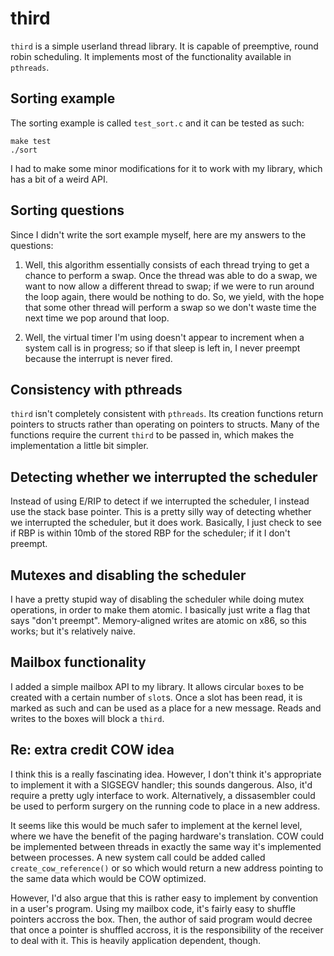 # third

`third` is a simple userland thread library. It is capable of preemptive, round
robin scheduling. It implements most of the functionality available in 
`pthreads`.

## Sorting example

The sorting example is called `test_sort.c` and it can be tested as such:

```
make test
./sort
```

I had to make some minor modifications for it to work with my library, which
has a bit of a weird API.

## Sorting questions

Since I didn't write the sort example myself, here are my answers to the
questions:

1. Well, this algorithm essentially consists of each thread trying to get a
   chance to perform a swap. Once the thread was able to do a swap, we want to
   now allow a different thread to swap; if we were to run around the loop
   again, there would be nothing to do. So, we yield, with the hope that some
   other thread will perform a swap so we don't waste time the next time we
   pop around that loop.

2. Well, the virtual timer I'm using doesn't appear to increment when a system
   call is in progress; so if that sleep is left in, I never preempt because
   the interrupt is never fired.

## Consistency with pthreads

`third` isn't completely consistent with `pthreads`. Its creation
functions return pointers to structs rather than operating on pointers to
structs. Many of the functions require the current `third` to be passed in,
which makes the implementation a little bit simpler.

## Detecting whether we interrupted the scheduler

Instead of using E/RIP to detect if we interrupted the scheduler, I instead
use the stack base pointer.  This is a pretty silly way of detecting whether
we interrupted the scheduler, but it does work.  Basically, I just check to see
if RBP is within 10mb of the stored RBP for the scheduler; if it I don't
preempt.

## Mutexes and disabling the scheduler

I have a pretty stupid way of disabling the scheduler while doing mutex
operations, in order to make them atomic. I basically just write a flag that
says "don't preempt". Memory-aligned writes are atomic on x86, so this works;
but it's relatively naive.

## Mailbox functionality

I added a simple mailbox API to my library. It allows circular `box`es to be
created with a certain number of `slot`s. Once a slot has been read, it is
marked as such and can be used as a place for a new message. Reads and writes
to the boxes will block a `third`.

## Re: extra credit COW idea

I think this is a really fascinating idea. However, I don't think it's
appropriate to implement it with a SIGSEGV handler; this sounds dangerous. Also,
it'd require a pretty ugly interface to work.  Alternatively, a dissasembler
could be used to perform surgery on the running code to place in a new address.

It seems like this would be much safer to implement at the kernel level, where
we have the benefit of the paging hardware's translation. COW could be
implemented between threads in exactly the same way it's implemented between
processes. A new system call could be added called `create_cow_reference()` or
so which would return a new address pointing to the same data which would be
COW optimized.

However, I'd also argue that this is rather easy to implement by convention in
a user's program. Using my mailbox code, it's fairly easy to shuffle pointers
accross the box. Then, the author of said program would decree that once a
pointer is shuffled accross, it is the responsibility of the receiver to deal
with it. This is heavily application dependent, though.
